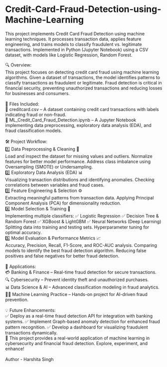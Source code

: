 # Credit-Card-Fraud-Detection-using-Machine-Learning
This project implements Credit Card Fraud Detection using machine learning techniques. It processes transaction data, applies feature engineering, and trains models to classify fraudulent vs. legitimate transactions. Implemented in Python (Jupyter Notebook) using a CSV dataset, with models like Logistic Regression, Random Forest.

🔍 Overview:
<br>
This project focuses on detecting credit card fraud using machine learning algorithms. Given a dataset of transactions, the model identifies patterns to classify transactions as fraudulent or legitimate. Fraud detection is critical in financial security, preventing unauthorized transactions and reducing losses for businesses and consumers.
<br>
<br>
📂 Files Included:
<br>
📄 creditcard.csv – A dataset containing credit card transactions with labels indicating fraud or non-fraud.
<br>
📜 ML_Credit_Card_Fraud_Detection.ipynb – A Jupyter Notebook implementing data preprocessing, exploratory data analysis (EDA), and fraud classification models.
<br>
<br>
🛠 Project Workflow:
<br>
1️⃣ Data Preprocessing & Cleaning 🧹
<br>
Load and inspect the dataset for missing values and outliers.
Normalize features for better model performance.
Address class imbalance using Oversampling (SMOTE) or Undersampling.
<br>
2️⃣ Exploratory Data Analysis (EDA) 📊
<br>
Visualizing transaction distributions and identifying anomalies.
Checking correlations between variables and fraud cases.
<br>
3️⃣ Feature Engineering & Selection ⚙️
<br>
Extracting meaningful patterns from transaction data.
Applying Principal Component Analysis (PCA) for dimensionality reduction.
<br>
4️⃣ Model Selection & Training 🤖
<br>
Implementing multiple classifiers:
✅ Logistic Regression
✅ Decision Tree & Random Forest
✅ XGBoost & LightGBM
✅ Neural Networks (Deep Learning)
Splitting data into training and testing sets.
Hyperparameter tuning for optimal accuracy.
<br>
5️⃣ Model Evaluation & Performance Metrics 📈
<br>
Accuracy, Precision, Recall, F1-Score, and ROC-AUC analysis.
Comparing models to identify the best fraud detection algorithm.
Reducing false positives and false negatives for better fraud detection.
<br>
<br>
🎯 Applications:
<br>
💳 Banking & Finance – Real-time fraud detection for secure transactions.
<br>
🔍 Cybersecurity – Prevent identity theft and unauthorized purchases.
<br>
📊 Data Science & AI – Advanced classification modeling in fraud analytics.
<br>
🧑‍💻 Machine Learning Practice – Hands-on project for AI-driven fraud prevention.
<br>
<br>
💡 Future Enhancements:
<br>
✅ Deploy as a real-time fraud detection API for integration with banking systems.
✅ Implement Graph-based anomaly detection for enhanced fraud pattern recognition.
✅ Develop a dashboard for visualizing fraudulent transactions dynamically.
<br>
🚀 This project provides a real-world application of machine learning in cybersecurity and financial fraud detection. Explore, experiment, and enhance!
<br>
<br>
Author - Harshita Singh

